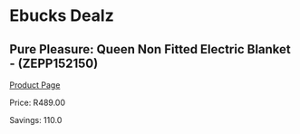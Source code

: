 
# Ebucks Dealz
## Pure Pleasure: Queen Non Fitted Electric Blanket - (ZEPP152150)
[Product Page](https://www.ebucks.com/web/shop/productSelected.do?prodId=319789685&catId=704982758)

Price: R489.00

Savings: 110.0


	